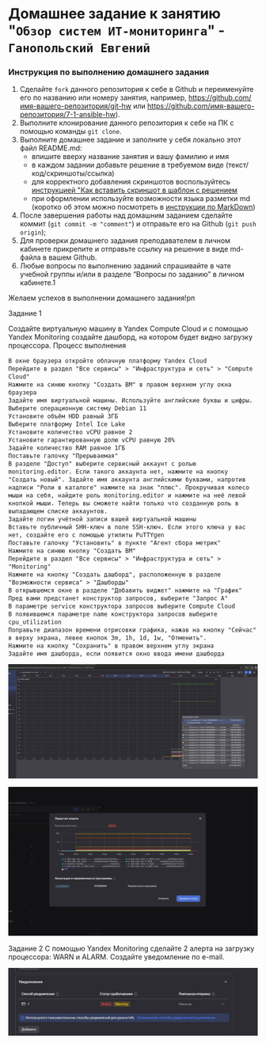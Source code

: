 # Домашнее задание к занятию "`Обзор систем ИТ-мониторинга`" - `Ганопольский Евгений`


### Инструкция по выполнению домашнего задания

   1. Сделайте `fork` данного репозитория к себе в Github и переименуйте его по названию или номеру занятия, например, https://github.com/имя-вашего-репозитория/git-hw или  https://github.com/имя-вашего-репозитория/7-1-ansible-hw).
   2. Выполните клонирование данного репозитория к себе на ПК с помощью команды `git clone`.
   3. Выполните домашнее задание и заполните у себя локально этот файл README.md:
      - впишите вверху название занятия и вашу фамилию и имя
      - в каждом задании добавьте решение в требуемом виде (текст/код/скриншоты/ссылка)
      - для корректного добавления скриншотов воспользуйтесь [инструкцией "Как вставить скриншот в шаблон с решением](https://github.com/netology-code/sys-pattern-homework/blob/main/screen-instruction.md)
      - при оформлении используйте возможности языка разметки md (коротко об этом можно посмотреть в [инструкции  по MarkDown](https://github.com/netology-code/sys-pattern-homework/blob/main/md-instruction.md))
   4. После завершения работы над домашним заданием сделайте коммит (`git commit -m "comment"`) и отправьте его на Github (`git push origin`);
   5. Для проверки домашнего задания преподавателем в личном кабинете прикрепите и отправьте ссылку на решение в виде md-файла в вашем Github.
   6. Любые вопросы по выполнению заданий спрашивайте в чате учебной группы и/или в разделе “Вопросы по заданию” в личном кабинете.1
   
Желаем успехов в выполнении домашнего задания!рп
   

Задание 1

Создайте виртуальную машину в Yandex Compute Cloud и с помощью Yandex Monitoring создайте дашборд, на котором будет видно загрузку процессора.
Процесс выполнения

    В окне браузера откройте облачную платформу Yandex Cloud
    Перейдите в раздел "Все сервисы" > "Инфраструктура и сеть" > "Compute Cloud"
    Нажмите на синюю кнопку "Создать ВМ" в правом верхнем углу окна браузера
    Задайте имя виртуальной машины. Используйте английские буквы и цифры.
    Выберите операционную систему Debian 11
    Установите объём HDD равный 3ГБ
    Выберите платформу Intel Ice Lake
    Установите количество vCPU равное 2
    Установите гарантированную долю vCPU равную 20%
    Задайте количество RAM равное 1ГБ
    Поставьте галочку "Прерываемая"
    В разделе "Доступ" выберите сервисный аккаунт с ролью monitoring.editor. Если такого аккаунта нет, нажмите на кнопку "Создать новый". Задайте имя аккаунта английскими буквами, напротив надписи "Роли в каталоге" нажмите на знак "плюс". Прокручивая колесо мыши на себя, найдите роль monitoring.editor и нажмите на неё левой кнопкой мыши. Теперь вы сможете найти только что созданную роль в выпадающем списке аккаунтов.
    Задайте логин учётной записи вашей виртуальной машины
    Вставьте публичный SHH-ключ в поле SSH-ключ. Если этого ключа у вас нет, создайте его с помощью утилиты PuTTYgen
    Поставьте галочку "Установить" в пункте "Агент сбора метрик"
    Нажмите на синюю кнопку "Создать ВМ"
    Перейдите в раздел "Все сервисы" > "Инфраструктура и сеть" > "Monitoring"
    Нажмите на кнопку "Создать дашборд", расположенную в разделе "Возможности сервиса" > "Дашборды"
    В открывшемся окне в разделе "Добавить виджет" нажмите на "График"
    Пред вами предстанет конструктор запросов, выберите "Запрос А"
    В параметре service конструктора запросов выберите Compute Cloud
    В появившемся параметре name конструктора запросов выберите cpu_utilization
    Поправьте диапазон времени отрисовки графика, нажав на кнопку "Сейчас" в верху экрана, левее кнопок 3m, 1h, 1d, 1w, "Отменить".
    Нажмите на кнопку "Сохранить" в правом верхнем углу экрана
    Задайте имя дашборда, если появится окно ввода имени дашборда



![Скрин 1](https://github.com/Tolstevich/ganopolskiy_netology/blob/master/hw-01(monitoring)/img/1.jpg)

![Скрин 3](https://github.com/Tolstevich/ganopolskiy_netology/blob/master/hw-01(monitoring)/img/3.jpg)




Задание 2
С помощью Yandex Monitoring сделайте 2 алерта на загрузку процессора: WARN и ALARM. Создайте уведомление по e-mail.


![Сделал 2 алерта и добавил уведомление по имейл](https://github.com/Tolstevich/ganopolskiy_netology/blob/master/hw-01(monitoring)/img/2.jpg)

